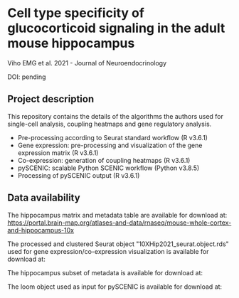 # Cell type specificity of glucocorticoid signaling in the adult mouse hippocampus

Viho EMG et al. 2021 - Journal of Neuroendocrinology

DOI: pending

## Project description

This repository contains the details of the algorithms the authors used for single-cell analysis, coupling heatmaps and gene regulatory analysis.

- Pre-processing according to Seurat standard workflow (R v3.6.1)
- Gene expression: pre-processing and visualization of the gene expression matrix (R v3.6.1)
- Co-expression: generation of coupling heatmaps (R v3.6.1)
- pySCENIC: scalable Python SCENIC workflow (Python v3.8.5)
- Processing of pySCENIC output (R v3.6.1)

## Data availability

The hippocampus matrix and metadata table are available for download at: https://portal.brain-map.org/atlases-and-data/rnaseq/mouse-whole-cortex-and-hippocampus-10x

The processed and clustered Seurat object "10XHip2021_seurat.object.rds" used for gene expression/co-expression visualization is available for download at:

The hippocampus subset of metadata is available for download at: 

The loom object used as input for pySCENIC is available for download at:
